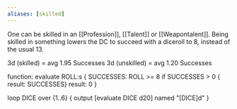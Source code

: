 ```yaml
---
aliases: [skilled]
---
```


One can be skilled in an [[Profession]], [[Talent]] or [[Weapontalent]].
Being skilled in something lowers the DC to succeed with a diceroll to 8, instead of the usual 13.

3d (skilled) = avg 1.95 Successes
3d (unskilled) = avg 1.20 Successes

function: evaluate ROLL:s {
 SUCCESSES: ROLL >= 8
 if SUCCESSES > 0 { result: SUCCESSES}
 result: 0
}

loop DICE over {1..6} {
 output [evaluate DICE d20] named "[DICE]d"
}